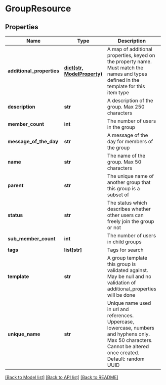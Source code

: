 # GroupResource

## Properties
Name | Type | Description | Notes
------------ | ------------- | ------------- | -------------
**additional_properties** | [**dict(str, ModelProperty)**](ModelProperty.md) | A map of additional properties, keyed on the property name.  Must match the names and types defined in the template for this item type | [optional] 
**description** | **str** | A description of the group. Max 250 characters | [optional] 
**member_count** | **int** | The number of users in the group | [optional] 
**message_of_the_day** | **str** | A message of the day for members of the group | [optional] 
**name** | **str** | The name of the group. Max 50 characters | 
**parent** | **str** | The unique name of another group that this group is a subset of | [optional] 
**status** | **str** | The status which describes whether other users can freely join the group or not | 
**sub_member_count** | **int** | The number of users in child groups | [optional] 
**tags** | **list[str]** | Tags for search | [optional] 
**template** | **str** | A group template this group is validated against. May be null and no validation of additional_properties will be done | [optional] 
**unique_name** | **str** | Unique name used in url and references. Uppercase, lowercase, numbers and hyphens only. Max 50 characters. Cannot be altered once created. Default: random UUID | [optional] 

[[Back to Model list]](../README.md#documentation-for-models) [[Back to API list]](../README.md#documentation-for-api-endpoints) [[Back to README]](../README.md)


